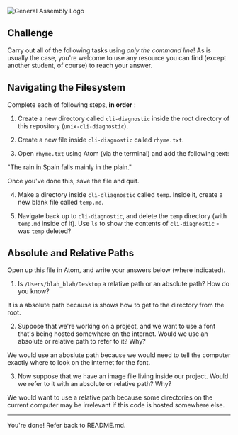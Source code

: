 ![General Assembly Logo](http://i.imgur.com/ke8USTq.png)

## Challenge

Carry out all of the following tasks using _only the command line_! As is usually the case, you're welcome to use any resource you can find (except another student, of course) to reach your answer.

## Navigating the Filesystem

Complete each of following steps, **in order** :

1. Create a new directory called `cli-diagnostic` inside the root directory of this repository (`unix-cli-diagnostic`).

2. Create a new file inside `cli-diagnostic` called `rhyme.txt`.

3. Open `rhyme.txt` using Atom (via the terminal) and add the following text:

 "The rain in Spain falls mainly in the plain."

 Once you've done this, save the file and quit.

4. Make a directory inside `cli-dliagnostic` called `temp`. Inside it, create a new blank file called `temp.md`.

5. Navigate back up to `cli-diagnostic`, and delete the `temp` directory (with `temp.md` inside of it).
Use `ls` to show the contents of `cli-diagnostic` - was `temp` deleted?

## Absolute and Relative Paths

Open up this file in Atom, and write your answers below (where indicated).

1. Is `/Users/blah_blah/Desktop` a relative path or an absolute path? How do you know?

It is a absolute path because is shows how to get to the directory from the root.

2. Suppose that we're working on a project, and we want to use a font that's being hosted somewhere on the internet. Would we use an absolute or relative path to refer to it? Why?

We would use an aboslute path because we would need to tell the computer exactly where to look on the internet for the font.

3. Now suppose that we have an image file living inside our project. Would we refer to it with an absolute or relative path? Why?

We would want to use a relative path because some directories on the current computer may be irrelevant if this code is hosted somewhere else.

<hr>

You're done! Refer back to README.md.
